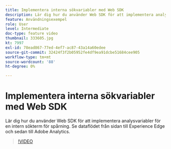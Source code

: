 ```yaml
---
title: Implementera interna sökvariabler med Web SDK
description: Lär dig hur du använder Web SDK för att implementera analysvariabler för en intern sökterm för spårning. Se dataflödet från sidan till Experience Edge och sedan till Adobe Analytics.
feature: Användningsexempel
role: User
level: Intermediate
doc-type: feature video
thumbnail: 333605.jpg
kt: 7997
exl-id: 78ead867-77ed-4ef7-ac87-43a14a60edee
source-git-commit: 32424f3f2b05952fe4df9ea91dcbe51684cee905
workflow-type: tm+mt
source-wordcount: '88'
ht-degree: 0%

---
```


# Implementera interna sökvariabler med Web SDK

Lär dig hur du använder Web SDK för att implementera analysvariabler för en intern sökterm för spårning. Se dataflödet från sidan till Experience Edge och sedan till Adobe Analytics.

>[!VIDEO](https://video.tv.adobe.com/v/333605/?quality=12&learn=on)

